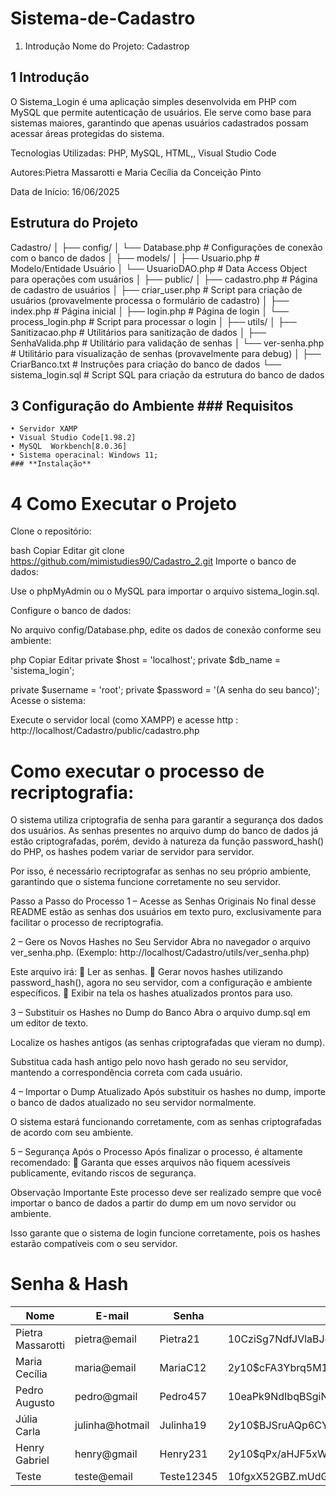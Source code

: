 # Sistema-de-Cadastro
1. Introdução
Nome do Projeto: Cadastrop

## 1 Introdução
O Sistema_Login é uma aplicação simples desenvolvida em PHP com MySQL que permite autenticação de usuários. Ele serve como base para sistemas maiores, garantindo que apenas usuários cadastrados possam acessar áreas protegidas do sistema.

Tecnologias Utilizadas:
PHP, MySQL, HTML,, Visual Studio Code

Autores:Pietra Massarotti e Maria Cecília da Conceição Pinto


Data de Início:
16/06/2025

## Estrutura do Projeto
Cadastro/
│
├── config/
│   └── Database.php             # Configurações de conexão com o banco de dados
│
├── models/
│   ├── Usuario.php              # Modelo/Entidade Usuário
│   └── UsuarioDAO.php           # Data Access Object para operações com usuários
│
├── public/
│   ├── cadastro.php             # Página de cadastro de usuários
│   ├── criar_user.php           # Script para criação de usuários (provavelmente processa o formulário de cadastro)
│   ├── index.php                # Página inicial
│   ├── login.php                # Página de login
│   └── process_login.php        # Script para processar o login
│
├── utils/
│   ├── Sanitizacao.php          # Utilitários para sanitização de dados
│   ├── SenhaValida.php          # Utilitário para validação de senhas
│   └── ver-senha.php            # Utilitário para visualização de senhas (provavelmente para debug)
│
├── CriarBanco.txt               # Instruções para criação do banco de dados
└── sistema_login.sql            # Script SQL para criação da estrutura do banco de dados

## 3 Configuração do Ambiente ### **Requisitos**
    • Servidor XAMP
    • Visual Studio Code[1.98.2]
    • MySQL  Workbench[8.0.36]
    • Sistema operacinal: Windows 11;
    ### **Instalação**
    
# 4 Como Executar o Projeto
Clone o repositório:

bash
Copiar
Editar
git clone https://github.com/mimistudies90/Cadastro_2.git
Importe o banco de dados:

Use o phpMyAdmin ou o MySQL para importar o arquivo sistema_login.sql.

Configure o banco de dados:

No arquivo config/Database.php, edite os dados de conexão conforme seu ambiente:

php
Copiar
Editar
private $host = 'localhost';
private $db_name = 'sistema_login';

private $username = 'root';
private $password = '(A senha do seu banco)';
Acesse o sistema:

Execute o servidor local (como XAMPP) e acesse http : http://localhost/Cadastro/public/cadastro.php

# Como executar o processo de recriptografia:
O sistema utiliza criptografia de senha para garantir a segurança dos dados dos usuários. As senhas presentes no arquivo dump do banco de dados já estão criptografadas, porém, devido à natureza da função password_hash() do PHP, os hashes podem variar de servidor para servidor.

Por isso, é necessário recriptografar as senhas no seu próprio ambiente, garantindo que o sistema funcione corretamente no seu servidor.

Passo a Passo do Processo
1 – Acesse as Senhas Originais
No final desse README estão as senhas dos usuários em texto puro, exclusivamente para facilitar o processo de recriptografia.

2 – Gere os Novos Hashes no Seu Servidor
Abra no navegador o arquivo ver_senha.php.
(Exemplo: http://localhost/Cadastro/utils/ver_senha.php)

Este arquivo irá:
🔸 Ler as senhas.
🔸 Gerar novos hashes utilizando password_hash(), agora no seu servidor, com a configuração e ambiente específicos.
🔸 Exibir na tela os hashes atualizados prontos para uso.

3 – Substituir os Hashes no Dump do Banco
Abra o arquivo dump.sql em um editor de texto.

Localize os hashes antigos (as senhas criptografadas que vieram no dump).

Substitua cada hash antigo pelo novo hash gerado no seu servidor, mantendo a correspondência correta com cada usuário.

4 – Importar o Dump Atualizado
Após substituir os hashes no dump, importe o banco de dados atualizado no seu servidor normalmente.

O sistema estará funcionando corretamente, com as senhas criptografadas de acordo com seu ambiente.

5 – Segurança Após o Processo
Após finalizar o processo, é altamente recomendado:
🔸 Garanta que esses arquivos não fiquem acessíveis publicamente, evitando riscos de segurança.

Observação Importante
Este processo deve ser realizado sempre que você importar o banco de dados a partir do dump em um novo servidor ou ambiente.

Isso garante que o sistema de login funcione corretamente, pois os hashes estarão compatíveis com o seu servidor.

# Senha & Hash




| Nome | E-mail | Senha | Hash atual da senha|
|------|---------|-------|------|
|Pietra Massarotti	|pietra@email| 		Pietra21 	| $10$CziSg7NdfJVlaBJe0vrTuu1g400FMKuLrJzF1QdgsSu3VUi1e9/b. |
|Maria Cecília	|	maria@email 	|	MariaC12 	| $2y$10$cFA3Ybrq5M1A6glexP1Ij.CXZWFXc4hd6.WUDVr5F0ZqCf.TeSyO2 |
|Pedro Augusto 	|	pedro@gmail 	|	Pedro457 	| $10$eaPk9NdIbqBSgiN6uHv4UeZtX21AIFLdNnuSQ0ofdo9v1r5K9.Ga6 |
|Júlia Carla 	|	julinha@hotmail |	Julinha19 |	$2y$10$BJSruAQp6CY9dnFZCCtMh./Fk2r7ivtXiEQW6P7dosVN/VKMY8kE. |
|Henry Gabriel| 		henry@gmail |		Henry231 |	$2y$10$qPx/aHJF5xWbHxKPHEvB3.aDk7wGJHQgaysJ1u2.EWCgVm2P/HE92 |
|Teste| 			    teste@email |		Teste12345 |	$10$fgxX52GBZ.mUdGCPff/xH.sRemXfCBQA.WweWpcoQbzmypURpCbWu |














